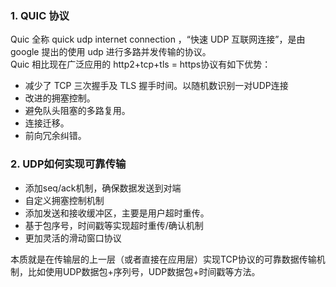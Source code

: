 <!--
 * @Autor: taobo
 * @Date: 2020-06-09 00:27:44
 * @LastEditTime: 2020-06-09 10:43:55
--> 
### 1. QUIC 协议  
Quic 全称 quick udp internet connection ，“快速 UDP 互联网连接”，是由 google 提出的使用 udp 进行多路并发传输的协议。  
Quic 相比现在广泛应用的 http2+tcp+tls = https协议有如下优势：  
- 减少了 TCP 三次握手及 TLS 握手时间。以随机数识别一对UDP连接
- 改进的拥塞控制。
- 避免队头阻塞的多路复用。
- 连接迁移。
- 前向冗余纠错。
### 2. UDP如何实现可靠传输
- 添加seq/ack机制，确保数据发送到对端
- 自定义拥塞控制机制
- 添加发送和接收缓冲区，主要是用户超时重传。
- 基于包序号，时间戳等实现超时重传/确认机制
- 更加灵活的滑动窗口协议  

本质就是在传输层的上一层（或者直接在应用层）实现TCP协议的可靠数据传输机制，比如使用UDP数据包+序列号，UDP数据包+时间戳等方法。

